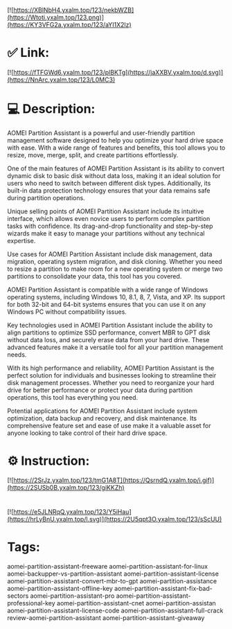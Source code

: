 [![https://XBlNbH4.yxalm.top/123/nekbWZB](https://Wtoti.yxalm.top/123.png)](https://KY3VFG2a.yxalm.top/123/aYI1X2lz)
# ✅ Link:
[![https://fTFGWd6.yxalm.top/123/plBKTg](https://jaXXBV.yxalm.top/d.svg)](https://NnArc.yxalm.top/123/L0MC3)
# 💻 Description:
AOMEI Partition Assistant is a powerful and user-friendly partition management software designed to help you optimize your hard drive space with ease. With a wide range of features and benefits, this tool allows you to resize, move, merge, split, and create partitions effortlessly.

One of the main features of AOMEI Partition Assistant is its ability to convert dynamic disk to basic disk without data loss, making it an ideal solution for users who need to switch between different disk types. Additionally, its built-in data protection technology ensures that your data remains safe during partition operations.

Unique selling points of AOMEI Partition Assistant include its intuitive interface, which allows even novice users to perform complex partition tasks with confidence. Its drag-and-drop functionality and step-by-step wizards make it easy to manage your partitions without any technical expertise.

Use cases for AOMEI Partition Assistant include disk management, data migration, operating system migration, and disk cloning. Whether you need to resize a partition to make room for a new operating system or merge two partitions to consolidate your data, this tool has you covered.

AOMEI Partition Assistant is compatible with a wide range of Windows operating systems, including Windows 10, 8.1, 8, 7, Vista, and XP. Its support for both 32-bit and 64-bit systems ensures that you can use it on any Windows PC without compatibility issues.

Key technologies used in AOMEI Partition Assistant include the ability to align partitions to optimize SSD performance, convert MBR to GPT disk without data loss, and securely erase data from your hard drive. These advanced features make it a versatile tool for all your partition management needs.

With its high performance and reliability, AOMEI Partition Assistant is the perfect solution for individuals and businesses looking to streamline their disk management processes. Whether you need to reorganize your hard drive for better performance or protect your data during partition operations, this tool has everything you need.

Potential applications for AOMEI Partition Assistant include system optimization, data backup and recovery, and disk maintenance. Its comprehensive feature set and ease of use make it a valuable asset for anyone looking to take control of their hard drive space.

# ⚙️ Instruction:
[![https://2SrJz.yxalm.top/123/tmG1A8T](https://QsrndQ.yxalm.top/i.gif)](https://2SUSb0B.yxalm.top/123/giKKZh)
#
[![https://e5JLNRqQ.yxalm.top/123/Y5iHau](https://hrLyBnU.yxalm.top/l.svg)](https://2U5qpt3O.yxalm.top/123/sScUU)
# Tags:
aomei-partition-assistant-freeware aomei-partition-assistant-for-linux aomei-backupper-vs-partition-assistant aomei-partition-assistant-license aomei-partition-assistant-convert-mbr-to-gpt aomei-partition-assistance aomei-partition-assistant-offline-key aomei-partition-assistant-fix-bad-sectors aomei-partition-assistant-pro aomei-partition-assistant-professional-key aomei-partition-assistant-cnet aomei-partition-assistan aomei-partition-assistant-license-code aomei-partition-assistant-full-crack review-aomei-partition-assistant aomei-partition-assistant-giveaway





